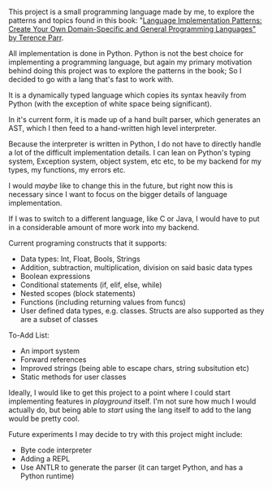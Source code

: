 This project is a small programming language made by me, to explore the patterns and topics found in this book: "[Language Implementation Patterns:
Create Your Own Domain-Specific and General Programming Languages"
by Terence Parr](https://pragprog.com/titles/tpdsl/language-implementation-patterns/). 

All implementation is done in Python. Python is not the best choice for implementing a programming language, but again my primary motivation behind doing this project was to explore the patterns in the book; So I decided to go with a lang that's fast to work with. 

It is a dynamically typed language which copies its syntax heavily from Python (with the exception of white space being significant).

In it's current form, it is made up of a hand built parser, which generates an AST, which I then feed to a hand-written high level interpreter.

Because the interpreter is written in Python, I do not have to directly handle a lot of the difficult implementation details.
I can lean on Python's typing system, Exception system, object system, etc etc, to be my backend for my types, my functions, my errors etc. 

I would _maybe_ like to change this in the future, but right now this is necessary since I want to focus on the bigger details of language implementation. 

If I was to switch to a different language, like C or Java, I would have to put in a considerable amount of more work into my backend.

Current programing constructs that it supports:
* Data types: Int, Float, Bools, Strings
* Addition, subtraction, multiplication, division on said basic data types 
* Boolean expressions
* Conditional statements (if, elif, else, while)
* Nested scopes (block statements)
* Functions (including returning values from funcs)
* User defined data types, e.g. classes. Structs are also supported as they are a subset of classes

To-Add List:
* An import system
* Forward references
* Improved strings (being able to escape chars, string subsitution etc)
* Static methods for user classes

Ideally, I would like to get this project to a point where I could start implementing features in _playground_ itself. I'm not sure how much I would actually do, but being able to _start_ using the lang itself to add to the lang would be pretty cool.

Future experiments I may decide to try with this project might include:
* Byte code interpreter
* Adding a REPL
* Use ANTLR to generate the parser (it can target Python, and has a Python runtime)